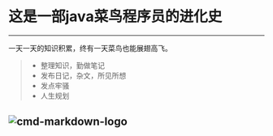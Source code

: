 # 这是一部java菜鸟程序员的进化史

------

一天一天的知识积累，终有一天菜鸟也能展翅高飞。

> * 整理知识，勤做笔记
> * 发布日记，杂文，所见所想
> * 发点牢骚
> * 人生规划

![cmd-markdown-logo](https://www.zybuluo.com/static/img/logo.png)
------